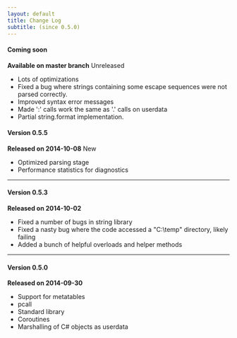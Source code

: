 ```yaml
---
layout: default
title: Change Log
subtitle: (since 0.5.0)
---
```


#### Coming soon 
**Available on master branch** <span class="label label-warning">Unreleased</span>

* Lots of optimizations
* Fixed a bug where strings containing some escape sequences were not parsed correctly.
* Improved syntax error messages
* Made ':' calls work the same as '.' calls on userdata
* Partial string.format implementation.


#### Version 0.5.5 
**Released on 2014-10-08** <span class="label label-success">New</span>

* Optimized parsing stage
* Performance statistics for diagnostics

<hr />

#### Version 0.5.3 
**Released on 2014-10-02**

* Fixed a number of bugs in string library
* Fixed a nasty bug where the code accessed a "C:\temp" directory, likely failing
* Added a bunch of helpful overloads and helper methods

<hr />

#### Version 0.5.0 
**Released on 2014-09-30**

* Support for metatables
* pcall
* Standard library
* Coroutines
* Marshalling of C# objects as userdata



